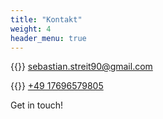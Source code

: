```yaml
---
title: "Kontakt"
weight: 4
header_menu: true
---
```


{{<icon class="fa fa-envelope">}}&nbsp;[sebastian.streit90@gmail.com](mailto:sebastian.streit90@gmail.com)

{{<icon class="fa fa-phone">}}&nbsp;[+49 17696579805](tel:+4917696579805)

Get in touch!
